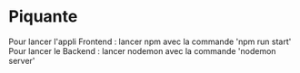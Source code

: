 # Piquante

Pour lancer l'appli Frontend : lancer npm avec la commande 'npm run start'
Pour lancer le Backend : lancer nodemon avec la commande 'nodemon server'